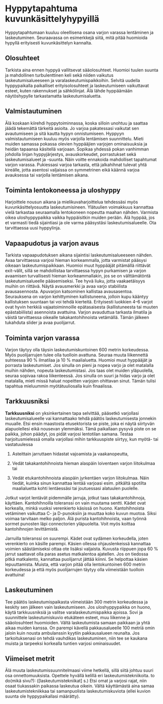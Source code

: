 # Hyppytapahtuma kuvunkäsittelyhypyillä

Hyppytapahtumaan kuuluu oleellisena osana varjon varassa lentäminen ja
laskeutuminen. Seuraavassa on esimerkkejä siitä, mitä pitää huomioida
hypyllä erityisesti kuvunkäsittelyn kannalta.

## Olosuhteet  

Tarkista aina ennen hyppyä vallitsevat sääolosuhteet. Huomioi tuulen
suunta ja mahdollinen turbulenttinen keli sekä niiden vaikutus
laskeutumisalueeseen ja varalaskeutumispaikkoihin. Selvitä uudella
hyppypaikalla paikalliset erityisolosuhteet ja laskeutumiseen
vaikuttavat esteet, kuten rakennukset ja sähkölinjat. Älä lähde
hyppäämään näytöshypylle tarkastamatta laskeutumisaluetta.

## Valmistautuminen  

Älä koskaan kiirehdi hyppytoiminnassa, koska silloin unohtuu ja saattaa
jäädä tekemättä tärkeitä asioita. Jo varjoa pakatessasi vaikutat sen
avautumiseen ja sitä kautta hypyn onnistumiseen. Hyppyyn
valmistautumiseen kuuluu myös varjolla lentämisen suunnittelu. Mieti
muiden samassa pokassa olevien hyppääjien varjojen ominaisuuksia ja
heidän tapaansa käsitellä varjoaan. Sopikaa yhdessä pokan vanhimman
johdolla linjan hyppyjärjestys, avauskorkeudet, porrastukset sekä
laskeutumisalueet ja -suunta. Näin voitte ennakoida mahdolliset
tapahtumat varjon varassa. Pukiessasi varjoa tarkasta, että jalkahihnat
tulevat yhtä kireälle, jotta asentosi valjaissa on symmetrinen eikä
käännä varjoa avauksessa tai varjolla lentämisen aikana.

## Toiminta lentokoneessa ja uloshyppy  

Harjoittele nousun aikana ja mielikuvaharjoittelua tehdessäsi myös
kuvunkäsittelyosuutta laskeutumisineen. Ylätuulien voimakkuus kannattaa
vielä tarkastaa seuraamalla lentokoneen nopeutta maahan nähden. Varmista
oikea uloshyppypaikka vaikka hyppäisitkin muiden perään. Älä hyppää, jos
et varmasti tiedä sijaintiasi ja ole varma pääsystäsi
laskeutumisalueelle. Ota tarvittaessa uusi hyppylinja.

## Vapaapudotus ja varjon avaus  

Tarkista vapaapudotuksen aikana sijaintisi laskeutumisalueeseen nähden.
Avaa tarvittaessa varjosi hieman korkeammalla, jotta varmistat pääsysi
oikeaan laskeutumispaikkaan. Huomioi muut hyppääjät pitämällä riittävät
exit-välit, sillä se mahdollistaa tarvittaessa hypyn purkamisen ja
varjon avaamisen turvallisesti hieman korkeammallakin, jos se on
välttämätöntä laskeutumisalueelle pääsemiseksi. Tee hyvä liuku, jotta
vaakaetäisyys muihin on riittävä. Näytä avausmerkki ja avaa varjo
stabiilista avausasennosta. Apuvarjon katsominen kallistaa avausasentoa.
Seurauksena on varjon kehittyminen kallistuneena, jolloin kupu kääntyy
kallistuksen suuntaan tai voi tehdä kierteitä. Erityisesti luokkien 4–6
varjot ovat hyvin herkkiä vajaatoiminnoille epätasaisesta
(kallistuneesta tai muuten epästabiilista) asennoista avattuina. Varjon
avauduttua tarkasta ilmatila ja väistä tarvittaessa oikealle
takakantohihnoista vetämällä. Tämän jälkeen tukahduta slider ja avaa
puolijarrut.

## Toiminta varjon varassa  

Varjon täytyy olla täysin laskeutumiskuntoinen 600 metrin korkeudessa.
Myös puolijarrujen tulee olla tuolloin avattuna. Seuraa muuta
liikennettä suhteessa 90 % ilmatilaa ja 10 % maalialuetta. Huomioi muut
hyppääjät ja porrasta laskeutumiset. Jos sinulla on pieni ja nopea varjo
ja olet matalalla muihin nähden, nopeuta laskeutumistasi. Jos taas olet
muiden yläpuolella, seuraa sopivaa rakoa liikenteessä. Jos sinulla on
suuri ja hidas varjo ja olet matalalla, mieti missä haluat nopeitten
varjojen ohittavan sinut. Tämän tulisi tapahtua mieluummin
myötätuuliosalla kuin finaalissa.

## Tarkkuusniksi  

**Tarkkuusniksi** on yksinkertainen tapa selvittää, pääsetkö varjollasi
laskeutumisalueelle vai kannattaako tehdä päätös laskeutumisesta
jonnekin muualle. Etsi ensin maastosta etusektorista se piste, joka ei
näytä siirtyvän alapuolellesi eikä nousevan ylemmäksi. Tämä paikallaan
pysyvä piste on se paikka, johon päädyt, jos pidät varjosi lentotilan
samana. Testaa harjoitusmielessä omalla varjollasi mihin tarkkuuspiste
siirtyy, kun myötä- tai vastatuulessa

1.  Asteittain jarruttaen hidastat vajoamista ja vaakanopeutta,

2.  Vedät takakantohihnoista hieman alaspäin loiventaen varjon
    liitokulmaa tai

3.  Vedät etukantohihnoista alaspäin jyrkentäen varjon liitokulmaa. Näin
    tiedät, kuinka sinun kannattaa lentää varjoasi esim. pitkältä
    spotilta maalialuetta kohti lentäessäsi tai joutuessasi
    alatuulen puolelle.

Jotkut varjot lentävät pidemmälle jarruja, jotkut taas takakantohihnoja,
käyttäen. Kantohihnoilla toleranssi on vain muutama sentti. Kädet ovat
korkealla, minkä vuoksi verenkierto käsissä on huono. Kantohihnoista
vetäminen vaikuttaa C- ja D-punoksiin ja muuttaa koko kuvun muotoa.
Siksi voimaa tarvitaan melko paljon. Älä purista kantohihnoista, vaan
työnnä sormet punosten läpi connectorien yläpuolelta. Voit myös koittaa
kantohihnojen levittämistä.

Jarruilla toleranssi on suurempi. Kädet ovat sydämen korkeudella, joten
verenkierto on käsille parempi. Käsien ollessa ohjauslenkeissä kannattaa
voimien säästämiseksi ottaa ote lisäksi valjaista. Kuvusta riippuen jopa
60 % jarrut saattavat olla paras asetus matkalentoa ajatellen. Jos on
tiedossa pitkä matkalento, kannattaa puolijarrut jättää kiinni. Se
helpottaa käsien lepuuttamista. Muista, että varjon pitää olla
lentokuntoinen 600 metrin korkeudessa ja että myös puolijarrujen täytyy
olla viimeistään tuolloin avattuina!

## Laskeutuminen  

Tee päätös laskeutumispaikasta viimeistään 300 metrin korkeudessa ja
keskity sen jälkeen vain laskeutumiseen. Jos uloshyppypaikka on huono,
käytä tarkkuusniksiä ja valitse varalaskeutumispaikka ajoissa. Sovi ja
suunnittele laskeutumiskuvio etukäteen esteet, muu liikenne ja
sääolosuhteet huomioiden. Vältä laskeutumista samaan paikkaan ja yhtä
aikaa muiden kanssa. On parempi kävellä pakkausalueelle 100 metriä omin
jaloin kuin nousta ambulanssin kyytiin pakkausalueen reunalta. Jos
tarkoituksenasi on tehdä vauhdikas laskeutuminen, niin tee se kaukana
muista ja tarpeeksi korkealla tuntien varjosi ominaisuudet.

## Viimeiset metrit  

Älä muuta laskeutumissuunnitelmaasi viime hetkellä, sillä siitä johtuu
suuri osa onnettomuuksista. Opettele hyvällä kelillä eri
laskeutumistekniikoita. to do(mikä sivu?): (\[laskeutumistekniikat\] s.) Etsi omat ja
varjosi rajat, niin osaat tiukassakin paikassa laskeutua oikein. Vältä
käyttämästä aina samaa laskeutumistekniikkaa tai samanpuolista
laskeutumiskuviota (ellei kuvion suunta ole hyppypaikallasi määrätty).